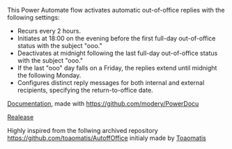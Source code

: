 This Power Automate flow activates automatic out-of-office replies with the following settings:
- Recurs every 2 hours.
- Initiates at 18:00 on the evening before the first full-day out-of-office status with the subject "ooo."
- Deactivates at midnight following the last full-day out-of-office status with the subject "ooo."
- If the last "ooo" day falls on a Friday, the replies extend until midnight the following Monday.
- Configures distinct reply messages for both internal and external recipients, specifying the return-to-office date.

[Documentation](index-oooo.md), made with https://github.com/modery/PowerDocu

[Realease](/release/)

Highly inspired from the follwing archived repository https://github.com/toaomatis/AutoffOffice initialy made by [Toaomatis](https://github.com/toaomatis)




